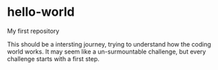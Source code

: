 # hello-world
My first repository

This should be a intersting journey, trying to understand how the coding world works. It may seem like a un-surmountable challenge, but every challenge starts with a first step.

